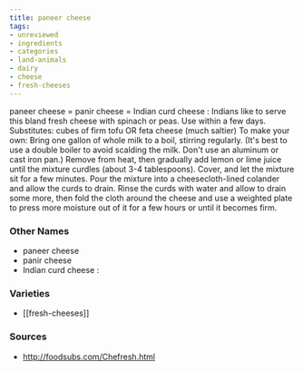 ```yaml
---
title: paneer cheese
tags:
- unreviewed
- ingredients
- categories
- land-animals
- dairy
- cheese
- fresh-cheeses
---
```

paneer cheese = panir cheese = Indian curd cheese : Indians like to serve this bland fresh cheese with spinach or peas. Use within a few days. Substitutes: cubes of firm tofu OR feta cheese (much saltier) To make your own: Bring one gallon of whole milk to a boil, stirring regularly. (It's best to use a double boiler to avoid scalding the milk. Don't use an aluminum or cast iron pan.) Remove from heat, then gradually add lemon or lime juice until the mixture curdles (about 3-4 tablespoons). Cover, and let the mixture sit for a few minutes. Pour the mixture into a cheesecloth-lined colander and allow the curds to drain. Rinse the curds with water and allow to drain some more, then fold the cloth around the cheese and use a weighted plate to press more moisture out of it for a few hours or until it becomes firm.

### Other Names

* paneer cheese
* panir cheese
* Indian curd cheese :

### Varieties

* [[fresh-cheeses]]

### Sources
* http://foodsubs.com/Chefresh.html
